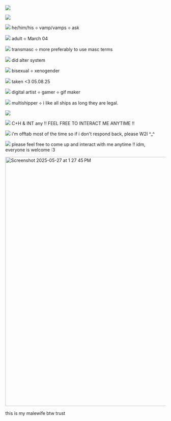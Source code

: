 ![](https://komarev.com/ghpvc/?username=ghostlyvamps&color=f7baeb&style=plastic&label=PROFILE+VISITS) 

![](https://i.postimg.cc/RCPRXyfw/y6juve.png)
 
  ![](https://files.catbox.moe/0mnjvi.gif)‎‎  he/him/his ⟡ vamp/vamps ⟡ ask 
  
  ![](https://files.catbox.moe/0mnjvi.gif) adult ⟡ March 04
    
 ![](https://files.catbox.moe/0mnjvi.gif) transmasc ⟡ more preferably to use masc terms
  
![](https://files.catbox.moe/0mnjvi.gif)  did alter system
   
 ![](https://files.catbox.moe/0mnjvi.gif) bisexual ⟡ xenogender 

![](https://files.catbox.moe/0mnjvi.gif) taken <3 05.08.25

![](https://files.catbox.moe/0mnjvi.gif) digital artist ⟡ gamer ⟡ gif maker 

![](https://files.catbox.moe/0mnjvi.gif) multishipper ⟡ i like all ships as long they are legal.

![](https://i.postimg.cc/7YfNc9Md/1pwi47.png)

![](https://files.catbox.moe/f5dkkd.webp) C+H & INT any !! FEEL FREE TO INTERACT ME ANYTIME !!

![](https://files.catbox.moe/f5dkkd.webp) i'm offtab most of the time so if i don't respond back, please W2I ^_^

![](https://files.catbox.moe/f5dkkd.webp) please feel free to come up and interact with me anytime !! idm, everyone is welcome :3 

<img width="781" alt="Screenshot 2025-05-27 at 1 27 45 PM" src="https://github.com/user-attachments/assets/9813d359-77d2-4a01-9b77-4c9ae7ae0068" />

this is my malewife btw trust


